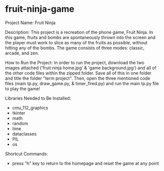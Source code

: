# fruit-ninja-game

Project Name: Fruit Ninja

Description: This project is a recreation of the phone game, Fruit Ninja. 
In this game, fruits and bombs are spontaneously thrown into the screen and
the player must work to slice as many of the fruits as possible, 
without hitting any of the bombs. 
The game consists of three modes: classic, arcade, and zen.

How to Run the Project:
In order to run the project, download the two images attached ('fruit ninja home.jpg' & 'game background.jpg')
and all of the other code files within the zipped folder. Save all of this in one folder and title the folder "term project". 
Then, open the three mentioned code files (main tp.py, draw_game.py, & timer_fired.py) and run the main tp.py file
to play the game! 


Libraries Needed to Be Installed:
- cmu_112_graphics
- tkinter
- math
- random
- time
- dataclasses
- PIL
- os 



Shortcut Commands:
- press "h" key to return to the homepage and reset the game at any point 
